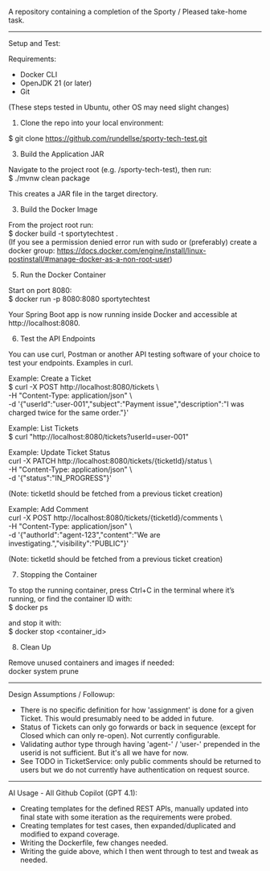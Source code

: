A repository containing a completion of the Sporty / Pleased take-home task.

---
Setup and Test:

Requirements:
 - Docker CLI  
 - OpenJDK 21 (or later)
 - Git

(These steps tested in Ubuntu, other OS may need slight changes)  
1. Clone the repo into your local environment:
   
$ git clone https://github.com/rundellse/sporty-tech-test.git

3. Build the Application JAR
   
Navigate to the project root (e.g. /sporty-tech-test), then run:  
$ ./mvnw clean package

This creates a JAR file in the target directory.

3. Build the Docker Image
   
From the project root run:  
$ docker build -t sportytechtest .  
(If you see a permission denied error run with sudo or (preferably) create a docker group: https://docs.docker.com/engine/install/linux-postinstall/#manage-docker-as-a-non-root-user)

5. Run the Docker Container
   
Start on port 8080:  
$ docker run -p 8080:8080 sportytechtest

Your Spring Boot app is now running inside Docker and accessible at http://localhost:8080.

6. Test the API Endpoints
   
You can use curl, Postman or another API testing software of your choice to test your endpoints. Examples in curl.

Example: Create a Ticket  
$ curl -X POST http://localhost:8080/tickets \  
    -H "Content-Type: application/json" \  
    -d '{"userId":"user-001","subject":"Payment issue","description":"I was charged twice for the same order."}'  

Example: List Tickets  
$ curl "http://localhost:8080/tickets?userId=user-001"

Example: Update Ticket Status  
curl -X PATCH http://localhost:8080/tickets/{ticketId}/status \  
  -H "Content-Type: application/json" \  
  -d '{"status":"IN_PROGRESS"}'  
  
(Note: ticketId should be fetched from a previous ticket creation)

Example: Add Comment  
curl -X POST http://localhost:8080/tickets/{ticketId}/comments \  
  -H "Content-Type: application/json" \  
  -d '{"authorId":"agent-123","content":"We are investigating.","visibility":"PUBLIC"}'  
  
(Note: ticketId should be fetched from a previous ticket creation)  

7. Stopping the Container
   
To stop the running container, press Ctrl+C in the terminal where it’s running, or find the container ID with:  
$ docker ps

and stop it with:  
$ docker stop <container_id>  

8. Clean Up
   
Remove unused containers and images if needed:  
docker system prune

---
Design Assumptions / Followup:  
 - There is no specific definition for how 'assignment' is done for a given Ticket. This would presumably need to be added in future.
 - Status of Tickets can only go forwards or back in sequence (except for Closed which can only re-open). Not currently configurable.
 - Validating author type through having 'agent-' / 'user-' prepended in the userid is not sufficient. But it's all we have for now.
 - See TODO in TicketService: only public comments should be returned to users but we do not currently have authentication on request source.

---
AI Usage - All Github Copilot (GPT 4.1):  
 - Creating templates for the defined REST APIs, manually updated into final state with some iteration as the requirements were probed.
 - Creating templates for test cases, then expanded/duplicated and modified to expand coverage.
 - Writing the Dockerfile, few changes needed.
 - Writing the guide above, which I then went through to test and tweak as needed.
